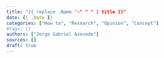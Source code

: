```yaml
---
title: "{{ replace .Name "-" " " | title }}"
date: {{ .Date }}
categories: ["How to", "Research", "Opinion", "Concept"]
#tags: []
authors: ["Jorge Gabriel Azevedo"]
sources: []
draft: true
---
```

